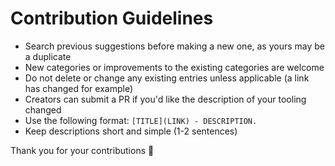 # Contribution Guidelines

- Search previous suggestions before making a new one, as yours may be a duplicate
- New categories or improvements to the existing categories are welcome
- Do not delete or change any existing entries unless applicable (a link has changed for example)
- Creators can submit a PR if you'd like the description of your tooling changed 
- Use the following format: `[TITLE](LINK) - DESCRIPTION.`
- Keep descriptions short and simple (1-2 sentences)

Thank you for your contributions 🙂
